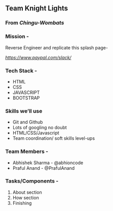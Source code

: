 ## Team Knight Lights
### From *Chingu-Wombats*

### Mission -
Reverse Engineer and replicate this splash page-

*https://www.paypal.com/slack/*

### Tech Stack - 
- HTML
- CSS
- JAVASCRIPT 
- BOOTSTRAP


### Skills we’ll use
- Git and Github
- Lots of googling no doubt
- HTML/CSS/Javascript
- Team coordination/ soft skills level-ups

### Team Members - 
- Abhishek Sharma	-	@abhioncode
- Praful Anand		-	@PrafulAnand


### Tasks/Components - 
1. About section
2. How section
3. Finishing


